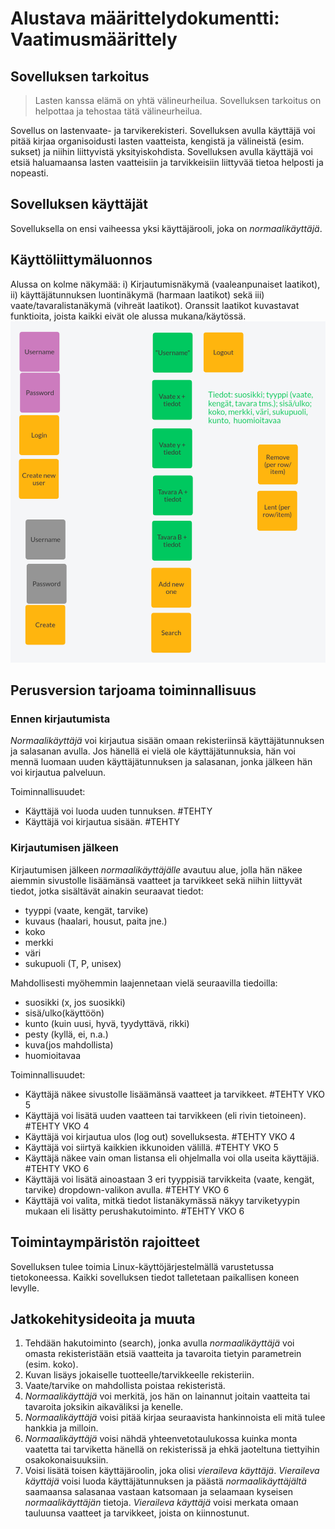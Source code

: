 # Alustava määrittelydokumentti: Vaatimusmäärittely

## Sovelluksen tarkoitus

>  Lasten kanssa elämä on yhtä välineurheilua. 
>  Sovelluksen tarkoitus on helpottaa ja tehostaa tätä välineurheilua.

Sovellus on lastenvaate- ja tarvikerekisteri. Sovelluksen avulla käyttäjä voi pitää kirjaa organisoidusti lasten vaatteista, kengistä ja välineistä (esim. sukset) ja niihin liittyvistä yksityiskohdista. Sovelluksen avulla käyttäjä voi etsiä haluamaansa lasten vaatteisiin ja tarvikkeisiin liittyvää tietoa helposti ja nopeasti.

## Sovelluksen käyttäjät

Sovelluksella on ensi vaiheessa yksi käyttäjärooli, joka on *normaalikäyttäjä*. 

## Käyttöliittymäluonnos

Alussa on kolme näkymää: i) Kirjautumisnäkymä (vaaleanpunaiset laatikot), ii) käyttäjätunnuksen luontinäkymä (harmaan laatikot) sekä iii) vaate/tavaralistanäkymä (vihreät laatikot). Oranssit laatikot kuvastavat funktioita, joista kaikki eivät ole alussa mukana/käytössä.
![](./kuvat/kayttoliittymaluonnos_vaatimusmaarittelyyn_27.3.21.png)

## Perusversion tarjoama toiminnallisuus

### Ennen kirjautumista

*Normaalikäyttäjä* voi kirjautua sisään omaan rekisteriinsä käyttäjätunnuksen ja salasanan avulla. Jos hänellä ei vielä ole käyttäjätunnuksia, hän voi mennä luomaan uuden käyttäjätunnuksen ja salasanan, jonka jälkeen hän voi kirjautua palveluun.

Toiminnallisuudet:
* Käyttäjä voi luoda uuden tunnuksen. #TEHTY
* Käyttäjä voi kirjautua sisään. #TEHTY

### Kirjautumisen jälkeen

Kirjautumisen jälkeen *normaalikäyttäjälle* avautuu alue, jolla hän näkee aiemmin sivustolle lisäämänsä vaatteet ja tarvikkeet sekä niihin liittyvät tiedot, jotka sisältävät ainakin seuraavat tiedot:
* tyyppi (vaate, kengät, tarvike)
* kuvaus (haalari, housut, paita jne.)
* koko
* merkki
* väri
* sukupuoli (T, P, unisex)

Mahdollisesti myöhemmin laajennetaan vielä seuraavilla tiedoilla:
* suosikki (x, jos suosikki)
* sisä/ulko(käyttöön)
* kunto (kuin uusi, hyvä, tyydyttävä, rikki)
* pesty (kyllä, ei, n.a.)
* kuva(jos mahdollista)
* huomioitavaa

Toiminnallisuudet:
* Käyttäjä näkee sivustolle lisäämänsä vaatteet ja tarvikkeet. #TEHTY VKO 5
* Käyttäjä voi lisätä uuden vaatteen tai tarvikkeen (eli rivin tietoineen). #TEHTY VKO 4
* Käyttäjä voi kirjautua ulos (log out) sovelluksesta. #TEHTY VKO 4
* Käyttäjä voi siirtyä kaikkien ikkunoiden välillä. #TEHTY VKO 5
* Käyttäjä näkee vain oman listansa eli ohjelmalla voi olla useita käyttäjiä. #TEHTY VKO 6
* Käyttäjä voi lisätä ainoastaan 3 eri tyyppisiä tarvikkeita (vaate, kengät, tarvike) dropdown-valikon avulla. #TEHTY VKO 6
* Käyttäjä voi valita, mitkä tiedot listanäkymässä näkyy tarviketyypin mukaan eli lisätty perushakutoiminto. #TEHTY VKO 6

## Toimintaympäristön rajoitteet

Sovelluksen tulee toimia Linux-käyttöjärjestelmällä varustetussa tietokoneessa.
Kaikki sovelluksen tiedot talletetaan paikallisen koneen levylle.

## Jatkokehitysideoita ja muuta
1. Tehdään hakutoiminto (search), jonka avulla *normaalikäyttäjä* voi omasta rekisteristään etsiä vaatteita ja tavaroita tietyin parametrein (esim. koko).
1. Kuvan lisäys jokaiselle tuotteelle/tarvikkeelle rekisteriin.
2. Vaate/tarvike on mahdollista poistaa rekisteristä.
3. *Normaalikäyttäjä* voi merkitä, jos hän on lainannut joitain vaatteita tai tavaroita joksikin aikaväliksi ja kenelle.
4. *Normaalikäyttäjä* voisi pitää kirjaa seuraavista hankinnoista eli mitä tulee hankkia ja milloin.
5. *Normaalikäyttäjä* voisi nähdä yhteenvetotaulukossa kuinka monta vaatetta tai tarviketta hänellä on rekisterissä ja ehkä jaoteltuna tiettyihin osakokonaisuuksiin.
6. Voisi lisätä toisen käyttäjäroolin, joka olisi *vieraileva käyttäjä*. *Vieraileva käyttäjä* voisi luoda käyttäjätunnuksen ja päästä *normaalikäyttäjältä* saamaansa salasanaa vastaan katsomaan ja selaamaan kyseisen *normaalikäyttäjän* tietoja. *Vieraileva käyttäjä* voisi merkata omaan tauluunsa vaatteet ja tarvikkeet, joista on kiinnostunut.
